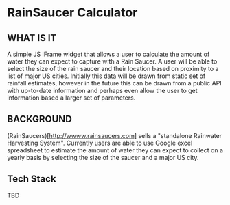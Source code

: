 # RainSaucer Calculator

## WHAT IS IT
A simple JS IFrame widget that allows a user to calculate the amount of water they can expect to capture with a Rain Saucer. A user will be able to select the size of the rain saucer and their location based on proximity to a list of major US cities. Initially this data will be drawn from static set of rainfall estimates, however in the future this can be drawn from a public API with up-to-date information and perhaps even allow the user to get information based a larger set of parameters.

## BACKGROUND
(RainSaucers)[http://wwww.rainsaucers.com] sells a "standalone Rainwater Harvesting System". Currently users are able to use Google excel spreadsheet to estimate the amount of water they can expect to collect on a yearly basis by selecting the size of the saucer and a major US city.

## Tech Stack
TBD

